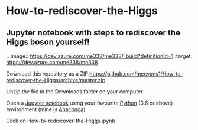 # How-to-rediscover-the-Higgs 
## Jupyter notebook with steps to rediscover the Higgs boson yourself!
.. image:: https://dev.azure.com/me338/me338/_build?definitionId=1
    :target: https://dev.azure.com/me338/me338

Download this repository as a ZIP https://github.com/meevans1/How-to-rediscover-the-Higgs/archive/master.zip

Unzip the file in the Downloads folder on your computer

Open a [Jupyter notebook](https://jupyter.org) using your favourite [Python](https://www.python.org) (3.6 or above) environment (mine is [Anaconda](https://www.anaconda.com/distribution/))

Click on How-to-rediscover-the-Higgs.ipynb
